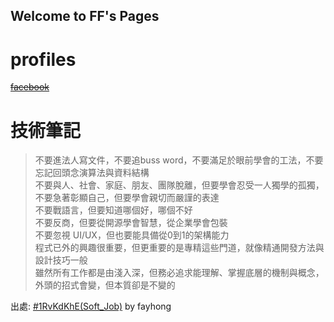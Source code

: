 ## Welcome to FF's Pages
profiles
=========

~~[facebook](https://www.facebook.com/profile.php?id=100002258495173&ref=bookmarks)~~

技術筆記
==========
>不要進法人寫文件，不要追buss word，不要滿足於眼前學會的工法，不要忘記回頭念演算法與資料結構  
>不要與人、社會、家庭、朋友、團隊脫離，但要學會忍受一人獨學的孤獨，不要急著彰顯自己，但要學會親切而嚴謹的表達   
>不要戰語言，但要知道哪個好，哪個不好  
>不要反商，但要從開源學會智慧，從企業學會包裝  
>不要忽視 UI/UX，但也要能具備從0到1的架構能力  
>程式已外的興趣很重要，但更重要的是專精這些門道，就像精通開發方法與設計技巧一般  
>雖然所有工作都是由淺入深，但務必追求能理解、掌握底層的機制與概念，外頭的招式會變，但本質卻是不變的  

出處: [#1RvKdKhE(Soft_Job)](https://moptt.tw/p/Soft_Job.M.1541753300.A.ACE) by fayhong
